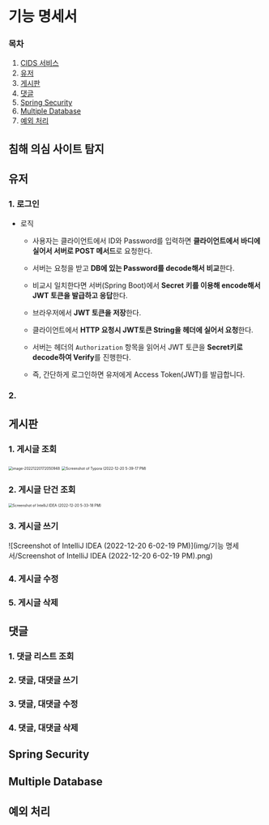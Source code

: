 # 기능 명세서

### 목차

1. [CIDS 서비스](#침해-의심-사이트-탐지)
2. [유저](#유저)
3. [게시판](#게시판)
4. [댓글](#댓글)
5. [Spring Security](#Spring-Security)
6. [Multiple Database](Multiple-Database)
7. [예외 처리](#예외-처리)

## 침해 의심 사이트 탐지





## 유저

### 1. 로그인

- 로직

  - 사용자는 클라이언트에서 ID와 Password를 입력하면 **클라이언트에서 바디에 실어서 서버로 POST 메서드**로 요청한다.
  - 서버는 요청을 받고 **DB에 있는 Password를 decode해서 비교**한다.
  - 비교시 일치한다면 서버(Spring Boot)에서 **Secret 키를 이용해 encode해서 JWT 토큰을 발급하고 응답**한다. 
  - 브라우저에서 **JWT 토큰을 저장**한다.

  - 클라이언트에서 **HTTP 요청시 JWT토큰 String을 헤더에 실어서 요청**한다.

  - 서버는 헤더의 `Authorization` 항목을 읽어서 JWT 토큰을 **Secret키로 decode하여 Verify**를 진행한다.
  - 즉, 간단하게 로그인하면 유저에게 Access Token(JWT)를 발급합니다.

### 2. 

## 게시판

### 1. 게시글 조회

<img src="img/기능 명세서/image-20221220172050948.png" alt="image-20221220172050948" style="zoom:50%;" />



<img src="img/기능 명세서/Screenshot of Typora (2022-12-20 5-39-17 PM).png" alt="Screenshot of Typora (2022-12-20 5-39-17 PM)" style="zoom:50%;" />

### 2. 게시글 단건 조회

<img src="img/기능 명세서/Screenshot of IntelliJ IDEA (2022-12-20 5-33-18 PM).png" alt="Screenshot of IntelliJ IDEA (2022-12-20 5-33-18 PM)" style="zoom:50%;" />

### 3. 게시글 쓰기

![Screenshot of IntelliJ IDEA (2022-12-20 6-02-19 PM)](img/기능 명세서/Screenshot of IntelliJ IDEA (2022-12-20 6-02-19 PM).png)





### 4. 게시글 수정



### 5. 게시글 삭제

## 댓글

### 1. 댓글 리스트 조회



### 2. 댓글, 대댓글 쓰기



### 3. 댓글, 대댓글 수정



### 4. 댓글, 대댓글 삭제



## Spring Security



## Multiple Database



## 예외 처리



